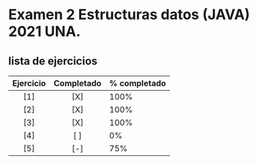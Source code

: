 # Examen 2 Estructuras datos (JAVA) 2021 UNA.

## lista de ejercicios

| Ejercicio | Completado | % completado |
| :-------: | :--------: | ------------ |
|    [1]    |    [X]     | 100%         |
|    [2]    |    [X]     | 100%         |
|    [3]    |    [X]     | 100%         |
|    [4]    |    [ ]     | 0%           |
|    [5]    |    [-]     | 75%          |